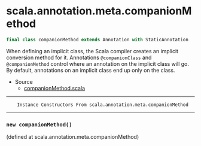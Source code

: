 
#                    scala.annotation.meta.companionMethod                    #

```scala
final class companionMethod extends Annotation with StaticAnnotation
```

When defining an implicit class, the Scala compiler creates an implicit
conversion method for it. Annotations `@companionClass` and `@companionMethod`
control where an annotation on the implicit class will go. By default,
annotations on an implicit class end up only on the class.

* Source
  * [companionMethod.scala](https://github.com/scala/scala/tree/6d09a1ba5f/src/library/scala/annotation/meta/companionMethod.scala#L1)


--------------------------------------------------------------------------------
        Instance Constructors From scala.annotation.meta.companionMethod
--------------------------------------------------------------------------------


### `new companionMethod()`                                                  ###
(defined at scala.annotation.meta.companionMethod)
